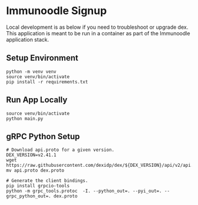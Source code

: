 # Immunoodle Signup

Local development is as below if you need to troubleshoot or upgrade dex.  This application is meant to be run in a container as part of the Immunoodle application stack.

## Setup Environment

```shell
python -m venv venv
source venv/bin/activate
pip install -r requirements.txt
```

## Run App Locally

```shell
source venv/bin/activate
python main.py
```

## gRPC Python Setup

```shell
# Download api.proto for a given version.
DEX_VERSION=v2.41.1
wget https://raw.githubusercontent.com/dexidp/dex/${DEX_VERSION}/api/v2/api.proto
mv api.proto dex.proto

# Generate the client bindings.
pip install grpcio-tools
python -m grpc_tools.protoc  -I. --python_out=. --pyi_out=. --grpc_python_out=. dex.proto
```
